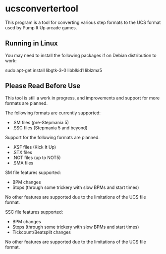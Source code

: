 # ucsconvertertool

This program is a tool for converting various step formats to the UCS format used by Pump It Up arcade games.

## Running in Linux

You may need to install the following packages if on Debian distribution to work:

sudo apt-get install libgtk-3-0 libblkid1 liblzma5

## Please Read Before Use

This tool is still a work in progress, and improvements and support for more formats are planned.

The following formats are currently supported:
- .SM files (pre-Stepmania 5)
- .SSC files (Stepmania 5 and beyond)

Support for the following formats are planned:
- .KSF files (Kick It Up)
- .STX files
- .NOT files (up to NOT5)
- .SMA files

SM file features supported:
- BPM changes
- Stops (through some trickery with slow BPMs and start times)

No other features are supported due to the limitations of the UCS file format.

SSC file features supported:
- BPM changes
- Stops (through some trickery with slow BPMs and start times)
- Tickcount/Beatsplit changes

No other features are supported due to the limitations of the UCS file format.
